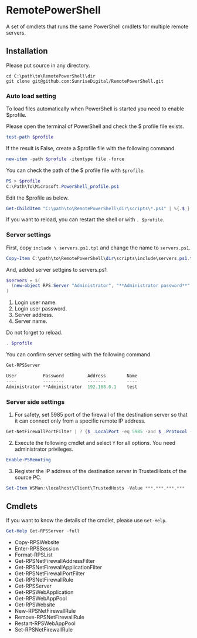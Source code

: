 # RemotePowerShell

A set of cmdlets that runs the same PowerShell cmdlets for multiple remote servers.

## Installation

Please put source in any directory.

```
cd C:\path\to\RemotePowerShell\dir
git clone git@github.com:SunriseDigital/RemotePowerShell.git
```

### Auto load setting

To load files automatically when PowerShell is started you need to enable $profile.

Please open the terminal of PowerShell and check the $ profile file exists.

```ps1
test-path $profile
```

If the result is False, create a $profile file with the following command.

```ps1
new-item -path $profile -itemtype file -force
```

You can check the path of the $ profile file with `$profile`.

```ps1
PS > $profile
C:\Path\To\Microsoft.PowerShell_profile.ps1
```

Edit the $profile as below.

```ps1
Get-ChildItem "C:\path\to\RemotePowerShell\dir\scripts\*.ps1" | %{.$_}
```

If you want to reload, you can restart the shell or with `. $profile`.

### Server settings

First, copy `include \ servers.ps1.tpl` and change the name to `servers.ps1`.

```ps1
Copy-Item C:\path\to\RemotePowerShell\dir\scripts\include\servers.ps1.tpl C:\path\to\RemotePowerShell\dir\scripts\include\servers.ps1
```

And, added server settgins to servers.ps1

```ps1
$servers = $(
  (new-object RPS.Server "Administrator", "**Administrator password**", "192.168.0.1", "test")
)
```

1. Login user name.
1. Login user password.
1. Server address.
1. Server name.

Do not forget to reload.

```ps1
. $profile
```

You can confirm server setting with the following command.

```ps1
Get-RPSServer

User          Password         Address        Name
----          --------         -------        ----
Administrator **Administrator  192.168.0.1    test
```

### Server side settings

1. For safety, set 5985 port of the firewall of the destination server so that it can connect only from a specific remote IP address.

```ps1
Get-NetFirewallPortFilter | ? {$_.LocalPort -eq 5985 -and $_.Protocol -eq "TCP"} | Get-NetFirewallRule | ? {$_.Direction –eq "Inbound"} | Set-NetFirewallRule -RemoteAddress ***.***.***.***
```

2. Execute the following cmdlet and select `Y` for all options. You need administrator privileges.

```ps1
Enable-PSRemoting
```

3. Register the IP address of the destination server in TrustedHosts of the source PC.

```ps1
Set-Item WSMan:\localhost\Client\TrustedHosts -Value ***.***.***.***
```


## Cmdlets

If you want to know the details of the cmdlet, please use `Get-Help`.

```ps1
Get-Help Get-RPSServer -full
```

* Copy-RPSWebsite
* Enter-RPSSession
* Format-RPSList
* Get-RPSNetFirewallAddressFilter
* Get-RPSNetFirewallApplicationFilter
* Get-RPSNetFirewallPortFilter
* Get-RPSNetFirewallRule
* Get-RPSServer
* Get-RPSWebApplication
* Get-RPSWebAppPool
* Get-RPSWebsite
* New-RPSNetFirewallRule
* Remove-RPSNetFirewallRule
* Restart-RPSWebAppPool
* Set-RPSNetFirewallRule
